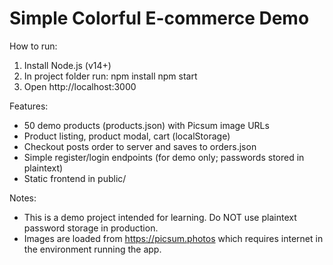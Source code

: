 Simple Colorful E-commerce Demo
=================================

How to run:
1. Install Node.js (v14+)
2. In project folder run:
   npm install
   npm start
3. Open http://localhost:3000

Features:
- 50 demo products (products.json) with Picsum image URLs
- Product listing, product modal, cart (localStorage)
- Checkout posts order to server and saves to orders.json
- Simple register/login endpoints (for demo only; passwords stored in plaintext)
- Static frontend in public/

Notes:
- This is a demo project intended for learning. Do NOT use plaintext password storage in production.
- Images are loaded from https://picsum.photos which requires internet in the environment running the app.
